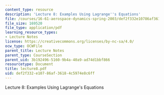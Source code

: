 ```yaml
---
content_type: resource
description: 'Lecture 8: Examples Using Lagrange''s Equations'
file: /courses/16-61-aerospace-dynamics-spring-2003/def2f332e10786af36184c5974e8c6ff_lecture8.pdf
file_size: 169520
file_type: application/pdf
learning_resource_types:
- Lecture Notes
license: https://creativecommons.org/licenses/by-nc-sa/4.0/
ocw_type: OCWFile
parent_title: Lecture Notes
parent_type: CourseSection
parent_uid: 3b192496-5160-9b4a-40a9-ad74d1bbf866
resourcetype: Document
title: lecture8.pdf
uid: def2f332-e107-86af-3618-4c5974e8c6ff
---
```

Lecture 8: Examples Using Lagrange's Equations